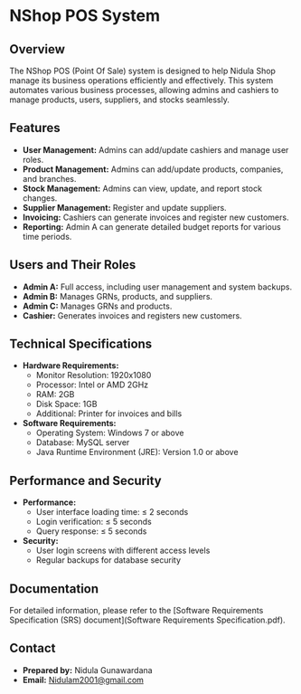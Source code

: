# NShop POS System

## Overview
The NShop POS (Point Of Sale) system is designed to help Nidula Shop manage its business operations efficiently and effectively. This system automates various business processes, allowing admins and cashiers to manage products, users, suppliers, and stocks seamlessly.

## Features
- **User Management:** Admins can add/update cashiers and manage user roles.
- **Product Management:** Admins can add/update products, companies, and branches.
- **Stock Management:** Admins can view, update, and report stock changes.
- **Supplier Management:** Register and update suppliers.
- **Invoicing:** Cashiers can generate invoices and register new customers.
- **Reporting:** Admin A can generate detailed budget reports for various time periods.

## Users and Their Roles
- **Admin A:** Full access, including user management and system backups.
- **Admin B:** Manages GRNs, products, and suppliers.
- **Admin C:** Manages GRNs and products.
- **Cashier:** Generates invoices and registers new customers.

## Technical Specifications
- **Hardware Requirements:**
  - Monitor Resolution: 1920x1080
  - Processor: Intel or AMD 2GHz
  - RAM: 2GB
  - Disk Space: 1GB
  - Additional: Printer for invoices and bills
- **Software Requirements:**
  - Operating System: Windows 7 or above
  - Database: MySQL server
  - Java Runtime Environment (JRE): Version 1.0 or above

## Performance and Security
- **Performance:** 
  - User interface loading time: ≤ 2 seconds
  - Login verification: ≤ 5 seconds
  - Query response: ≤ 5 seconds
- **Security:** 
  - User login screens with different access levels
  - Regular backups for database security

## Documentation
For detailed information, please refer to the [Software Requirements Specification (SRS) document](Software Requirements Specification.pdf).

## Contact
- **Prepared by:** Nidula Gunawardana
- **Email:** Nidulam2001@gmail.com



